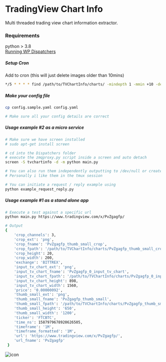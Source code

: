 # TradingView Chart Info

Multi threaded trading view chart information extractor.

### Requirements
python > 3.8  
[Running WP Dispatchers](https://github.com/Whalepool/Dispatchers)   

##### Setup Cron 
Add to cron (this will just delete images older than 10mins) 
```bash
*/5 * * * * find /path/to/TVChartInfo/charts/ -mindepth 1 -mmin +10 -delete
```

##### Make your config file
```bash
cp config.sample.yaml config.yaml

# Make sure all your config details are correct
```
  
##### Usage example #2 as a micro service   
```bash 
# Make sure we have screen installed
# sudo apt-get install screen 

# cd into the Dispatchers folder
# execute the zmqproxy.py script inside a screen and auto detach 
screen -S tvchartinfo -d -m python main.py 

# You can also run them independently outputting to /dev/null or create service files for systemd etc.
# Personally i like them in the tmux session

# You can initiate a request / reply example using 
python example_request_reply.py 
```  

##### Usage example #1 as a stand alone app
```bash 
# Execute a test against a specific url 
python main.py https://www.tradingview.com/x/PvZgagfp/

# Output
{
	'crop_channels': 3,
	'crop_ext': 'png',
	'crop_fname': 'PvZgagfp_thumb_small_crop',
	'crop_fpath': '/path/to/TVChartInfo/charts/PvZgagfp_thumb_small_crop.png',
	'crop_height': 20,
	'crop_width': 200,
	'exchange': 'BITTREX',
	'input_tv_chart_ext': 'png',
	'input_tv_chart_fname': 'PvZgagfp_0_input_tv_chart',
	'input_tv_chart_fpath': '/path/to/TVChartInfo/charts/PvZgagfp_0_input_tv_chart.png',
	'input_tv_chart_height': 898,
	'input_tv_chart_width': 1560,
	'price': '0.00000092',
	'thumb_small_ext': 'png',
	'thumb_small_fname': 'PvZgagfp_thumb_small',
	'thumb_small_fpath': '/path/to/TVChartInfo/charts/PvZgagfp_thumb_small.png',
	'thumb_small_height': '650',
	'thumb_small_width': '1200',
	'ticker': 'FTCBTC',
	'time_ns': 1587979678920626505,
	'timeframe': '1M', 
	'timeframe_formatted': '1M',
	'url': 'https://www.tradingview.com/x/PvZgagfp/',
	'url_fname': 'PvZgagfp'
 }
```  
  
![icon](https://i.imgur.com/rj5F5zf.png)